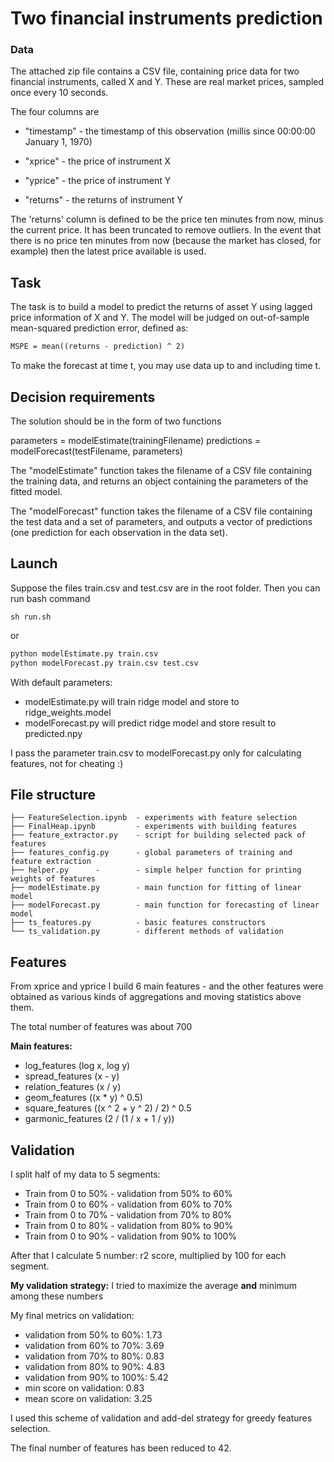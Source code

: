 # Two financial instruments prediction


### Data
The attached zip file contains a CSV file, containing price data for two financial instruments, called X and Y.
These are real market prices, sampled once every 10 seconds.

The four columns are 

- "timestamp" - the timestamp of this observation (millis since 00:00:00 January 1, 1970)

- "xprice" - the price of instrument X

- "yprice" - the price of instrument Y

- "returns" - the returns of instrument Y

The 'returns' column is defined to be the price ten minutes from now, minus the current price. 
It has been truncated to remove outliers. In the event that there is no price ten minutes from now 
(because the market has closed, for example) then the latest price available is used.

## Task

The task is to build a model to predict the returns of asset Y using lagged price information of X and Y.
The model will be judged on out-of-sample mean-squared prediction error, defined as:

```latex
MSPE = mean((returns - prediction) ^ 2)
```

To make the forecast at time t, you may use data up to and including time t.

## Decision requirements 

The solution should be in the form of two functions

parameters = modelEstimate(trainingFilename)
predictions = modelForecast(testFilename, parameters)
 
The "modelEstimate" function takes the filename of a CSV file containing the training data, 
and returns an object containing the parameters of the fitted model.

The "modelForecast" function takes the filename of a CSV file containing the test data and a set of parameters,
and outputs a vector of predictions (one prediction for each observation in the data set).

## Launch
Suppose the files train.csv and test.csv are in the root folder. Then you can run bash command
```nash
sh run.sh
```
or 
```bash
python modelEstimate.py train.csv
python modelForecast.py train.csv test.csv
```
With default parameters:
- modelEstimate.py will train ridge model and store to ridge_weights.model
- modelForecast.py will predict ridge model and store result to predicted.npy

I pass the parameter train.csv to modelForecast.py only for calculating features, not for cheating :)

## File structure
    ├── FeatureSelection.ipynb  - experiments with feature selection
    ├── FinalHeap.ipynb         - experiments with building features
    ├── feature_extractor.py    - script for building selected pack of features
    ├── features_config.py      - global parameters of training and feature extraction
    ├── helper.py      -        - simple helper function for printing weights of features
    ├── modelEstimate.py        - main function for fitting of linear model
    ├── modelForecast.py        - main function for forecasting of linear model
    ├── ts_features.py          - basic features constructors
    └── ts_validation.py        - different methods of validation
 
 
 ## Features 
From xprice and yprice I build 6 main features - and the other features were obtained as various kinds of aggregations and moving statistics above them. 

The total number of features was about 700

**Main features:**
- log_features (log x, log y)
- spread_features (x - y)
- relation_features (x / y)
- geom_features ((x * y) ^ 0.5)
- square_features ((x ^ 2 + y ^ 2) / 2) ^ 0.5
- garmonic_features (2 / (1 / x + 1 / y))


 
 ## Validation
 I split half of my data to 5 segments:
 - Train from 0 to 50% - validation from 50% to 60%
 - Train from 0 to 60% - validation from 60% to 70%
 - Train from 0 to 70% - validation from 70% to 80%
 - Train from 0 to 80% - validation from 80% to 90%
 - Train from 0 to 90% - validation from 90% to 100%
 
 After that I calculate 5 number: r2 score, multiplied by 100 for each segment. 
 
 **My validation strategy:** I tried to maximize the average **and** minimum among these numbers
 
 My final metrics on validation:
 - validation from 50% to 60%:  1.73
 - validation from 60% to 70%:  3.69 
 - validation from 70% to 80%:  0.83
 - validation from 80% to 90%:  4.83
 - validation from 90% to 100%: 5.42
 - min  score on validation:    0.83  
 - mean score on validation:    3.25
 
 I used this scheme of validation and add-del strategy for greedy features selection.
 
 The final number of features has been reduced to 42.
 
 
 
 
 
